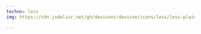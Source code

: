 ```yaml
---
techno: less
img: https://cdn.jsdelivr.net/gh/devicons/devicon/icons/less/less-plain-wordmark.svg

---
```

